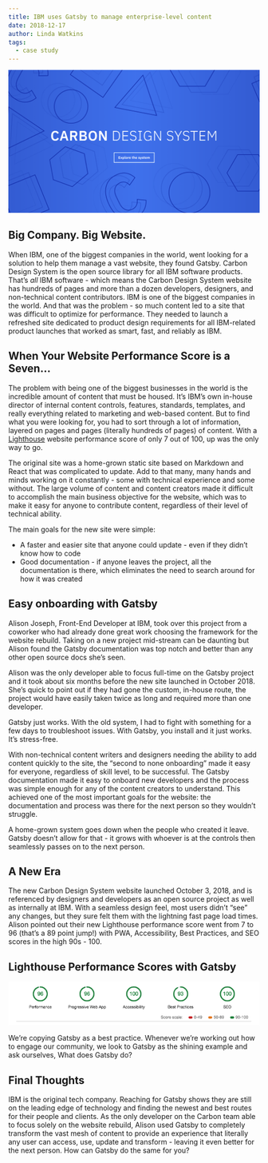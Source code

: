 ```yaml
---
title: IBM uses Gatsby to manage enterprise-level content
date: 2018-12-17
author: Linda Watkins
tags:
  - case study
---
```


[![Carbon Design System](./images/carbon.png)][carbon]

## Big Company. Big Website.

When IBM, one of the biggest companies in the world, went looking for a solution to help them manage a vast website, they found Gatsby. Carbon Design System is the open source library for all IBM software products. That’s _all_ IBM software - which means the Carbon Design System website has hundreds of pages and more than a dozen developers, designers, and non-technical content contributors. IBM is one of the biggest companies in the world. And that was the problem - so much content led to a site that was difficult to optimize for performance. They needed to launch a refreshed site dedicated to product design requirements for all IBM-related product launches that worked as smart, fast, and reliably as IBM.

## When Your Website Performance Score is a Seven...

The problem with being one of the biggest businesses in the world is the incredible amount of content that must be housed. It’s IBM’s own in-house director of internal content controls, features, standards, templates, and really everything related to marketing and web-based content. But to find what you were looking for, you had to sort through a lot of information, layered on pages and pages (literally hundreds of pages) of content. With a [Lighthouse][lighthouse] website performance score of only 7 out of 100, up was the only way to go.

The original site was a home-grown static site based on Markdown and React that was complicated to update. Add to that many, many hands and minds working on it constantly - some with technical experience and some without. The large volume of content and content creators made it difficult to accomplish the main business objective for the website, which was to make it easy for anyone to contribute content, regardless of their level of technical ability.

The main goals for the new site were simple:

- A faster and easier site that anyone could update - even if they didn’t know how to code
- Good documentation - if anyone leaves the project, all the documentation is there, which eliminates the need to search around for how it was created

## Easy onboarding with Gatsby

Alison Joseph, Front-End Developer at IBM, took over this project from a coworker who had already done great work choosing the framework for the website rebuild. Taking on a new project mid-stream can be daunting but Alison found the Gatsby documentation was top notch and better than any other open source docs she’s seen.

Alison was the only developer able to focus full-time on the Gatsby project and it took about six months before the new site launched in October 2018. She’s quick to point out if they had gone the custom, in-house route, the project would have easily taken twice as long and required more than one developer.

<pullquote>
Gatsby just works. With the old system, I had to fight with something for a few days to troubleshoot issues. With Gatsby, you install and it just works. It’s stress-free.
</pullquote>

With non-technical content writers and designers needing the ability to add content quickly to the site, the “second to none onboarding” made it easy for everyone, regardless of skill level, to be successful. The Gatsby documentation made it easy to onboard new developers and the process was simple enough for any of the content creators to understand. This achieved one of the most important goals for the website: the documentation and process was there for the next person so they wouldn’t struggle.

<pullquote>
A home-grown system goes down when the people who created it leave. Gatsby doesn’t allow for that - it grows with whoever is at the controls then seamlessly passes on to the next person.
</pullquote>

## A New Era

The new Carbon Design System website launched October 3, 2018, and is referenced by designers and developers as an open source project as well as internally at IBM. With a seamless design feel, most users didn’t “see” any changes, but they sure felt them with the lightning fast page load times. Alison pointed out their new Lighthouse performance score went from 7 to 96 (that’s a 89 point jump!) with PWA, Accessibility, Best Practices, and SEO scores in the high 90s - 100.

## Lighthouse Performance Scores with Gatsby

![Lighthouse scores](./images/lighthouse.png)

<pullquote>
We’re copying Gatsby as a best practice. Whenever we’re working out how to engage our community, we look to Gatsby as the shining example and ask ourselves, What does Gatsby do?
</pullquote>

## Final Thoughts

IBM is the original tech company. Reaching for Gatsby shows they are still on the leading edge of technology and finding the newest and best routes for their people and clients. As the only developer on the Carbon team able to focus solely on the website rebuild, Alison used Gatsby to completely transform the vast mesh of content to provide an experience that literally any user can access, use, update and transform - leaving it even better for the next person. How can Gatsby do the same for you?

[carbon]: https://www.carbondesignsystem.com/
[lighthouse]: https://developers.google.com/web/tools/lighthouse/
